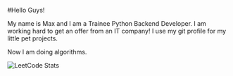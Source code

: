 #Hello Guys!

My name is Max and I am a Trainee Python Backend Developer.
I am working hard to get an offer from an IT company!
I use my git profile for my little pet projects.

Now I am doing algorithms.

![LeetCode Stats](https://leetcard.jacoblin.cool/kohiru?theme=dark&font=Rubik)
